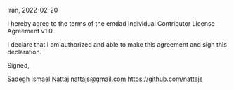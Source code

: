 Iran, 2022-02-20

I hereby agree to the terms of the emdad Individual Contributor License
Agreement v1.0.

I declare that I am authorized and able to make this agreement and sign this
declaration.

Signed,

Sadegh Ismael Nattaj nattajs@gmail.com https://github.com/nattajs
